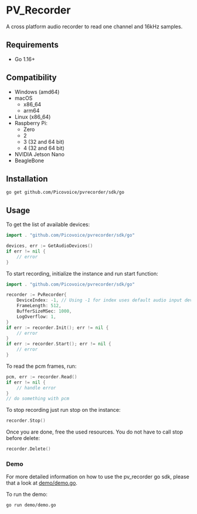 # PV_Recorder

A cross platform audio recorder to read one channel and 16kHz samples.

## Requirements

- Go 1.16+

## Compatibility

- Windows (amd64)
- macOS
    - x86_64
    - arm64
- Linux (x86_64)
- Raspberry Pi:
    - Zero
    - 2
    - 3 (32 and 64 bit)
    - 4 (32 and 64 bit)
- NVIDIA Jetson Nano
- BeagleBone

## Installation

```console
go get github.com/Picovoice/pvrecorder/sdk/go
```

## Usage

To get the list of available devices:

```go
import . "github.com/Picovoice/pvrecorder/sdk/go"

devices, err := GetAudioDevices()
if err != nil {
    // error
}
```

To start recording, initialize the instance and run start function:

```go
import . "github.com/Picovoice/pvrecorder/sdk/go"

recorder := PvRecorder{
    DeviceIndex: -1, // Using -1 for index uses default audio input device.
    FrameLength: 512,
    BufferSizeMSec: 1000,
    LogOverflow: 1,
}
if err := recorder.Init(); err != nil {
    // error
}
if err := recorder.Start(); err != nil {
    // error
}
```

To read the pcm frames, run:

```go
pcm, err := recorder.Read()
if err != nil {
    // handle error
}
// do something with pcm
```

To stop recording just run stop on the instance:

```go
recorder.Stop()
```

Once you are done, free the used resources. You do not have to call stop before delete:

```go
recorder.Delete()
```

### Demo

For more detailed information on how to use the pv_recorder go sdk, please that a look at [demo/demo.go](../../demo/go/demo.go). 

To run the demo:

```console
go run demo/demo.go
```